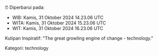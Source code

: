 ⏰ Diperbarui pada:
- WIB: Kamis, 31 Oktober 2024 14.23.06 UTC
- WITA: Kamis, 31 Oktober 2024 15.23.06 UTC
- WIT: Kamis, 31 Oktober 2024 16.23.06 UTC

Kutipan Inspiratif:
"The great growling engine of change - technology."


Kategori: technology

